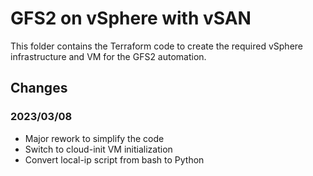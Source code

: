 # GFS2 on vSphere with vSAN

This folder contains the Terraform code to create the required vSphere infrastructure
and VM for the GFS2 automation.

## Changes

### 2023/03/08
* Major rework to simplify the code
* Switch to cloud-init VM initialization
* Convert local-ip script from bash to Python
